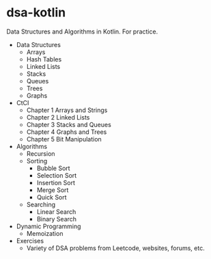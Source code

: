 # dsa-kotlin
Data Structures and Algorithms in Kotlin. For practice.

- Data Structures
    - Arrays
    - Hash Tables
    - Linked Lists
    - Stacks
    - Queues
    - Trees
    - Graphs
- CtCI
    - Chapter 1 Arrays and Strings
    - Chapter 2 Linked Lists
    - Chapter 3 Stacks and Queues
    - Chapter 4 Graphs and Trees
    - Chapter 5 Bit Manipulation
- Algorithms
    - Recursion
    - Sorting
        - Bubble Sort
        - Selection Sort
        - Insertion Sort
        - Merge Sort
        - Quick Sort
    - Searching
        - Linear Search
        - Binary Search
- Dynamic Programming
    - Memoization
- Exercises
    - Variety of DSA problems from Leetcode, websites, forums, etc.
